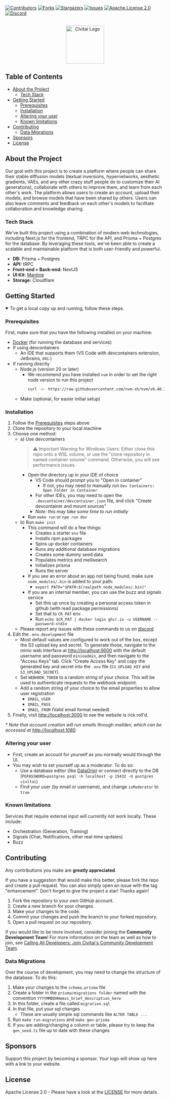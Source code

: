 [![Contributors][contributors-shield]][contributors-url]
[![Forks][forks-shield]][forks-url]
[![Stargazers][stars-shield]][stars-url]
[![Issues][issues-shield]][issues-url]
[![Apache License 2.0][license-shield]][license-url]
[![Discord][discord-shield]][discord-url]

<br />
<div align="center">
  <a href="https://civitai.com/">
    <img src="media/logo.png" alt="Civitai Logo" width="120" height="auto">
  </a>
</div>

## Table of Contents

- [About the Project](#about-the-project)
    - [Tech Stack](#tech-stack)
- [Getting Started](#getting-started)
    - [Prerequisites](#prerequisites)
    - [Installation](#installation)
    - [Altering your user](#altering-your-user)
    - [Known limitations](#known-limitations)
- [Contributing](#contributing)
    - [Data Migrations](#data-migrations)
- [Sponsors](#sponsors)
- [License](#license)

## About the Project

Our goal with this project is to create a platform where people can share their stable diffusion models (textual inversions, hypernetworks, aesthetic
gradients, VAEs, and any other crazy stuff people do to customize their AI generations), collaborate with others to improve them, and learn from each
other's work. The platform allows users to create an account, upload their models, and browse models that have been shared by others. Users can also
leave comments and feedback on each other's models to facilitate collaboration and knowledge sharing.

### Tech Stack

We've built this project using a combination of modern web technologies, including Next.js for the frontend, TRPC for the API, and Prisma + Postgres
for the database. By leveraging these tools, we've been able to create a scalable and maintainable platform that is both user-friendly and powerful.

- **DB:** Prisma + Postgres
- **API:** tRPC
- **Front-end + Back-end:** NextJS
- **UI Kit:** [Mantine](https://mantine.dev/)
- **Storage:** Cloudflare

## Getting Started

<details open>
<summary>To get a local copy up and running, follow these steps.</summary>

### Prerequisites

First, make sure that you have the following installed on your machine:

- [Docker](https://www.docker.com/) (for running the database and services)
- If using devcontainers
    - An IDE that supports them (VS Code with devcontainers extension, Jetbrains, etc.)
- If running directly
    - Node.js (version 20 or later)
        - We recommend you have installed `nvm` in order to set the right node version to run this project
          ```sh
          curl -o- https://raw.githubusercontent.com/nvm-sh/nvm/v0.40.1/install.sh | bash
          ```
    - Make (optional, for easier initial setup)

### Installation

1. Follow the [Prerequisites](#prerequisites) steps above
2. Clone the repository to your local machine
3. Choose one method:
    - a) Use devcontainers
      > ⚠️ Important Warning for Windows Users: Either clone this repo onto a WSL volume, or use the "clone repository in named container volume"
      command. Otherwise, you will see performance issues.
        - Open the directory up in your IDE of choice
            - VS Code should prompt you to "Open in container"
                - If not, you may need to manually run `Dev Containers: Open Folder in Container`
            - For other IDEs, you may need to open the `.devcontainer/devcontainer.json` file, and click "Create devcontainer and mount sources"
            - _Note: this may take some time to run initially_
        - Run `make run` or `npm run dev`
    - b) Run `make init`
        - This command will do a few things:
            - Creates a starter `env` file
            - Installs npm packages
            - Spins up docker containers
            - Runs any additional database migrations
            - Creates some dummy seed data
            - Populates metrics and meilisearch
            - Initializes prisma
            - Runs the server
        - If you see an error about an app not being found, make sure `node_modules/.bin` is added to your path:
            - `export PATH="$PATH:$(realpath node_modules/.bin)"`
        - If you are an internal member, you can use the buzz and signals service
            - Set this up once by creating a personal access token in github (with read package permissions)
            - Set that to `CR_PAT` env
            - Run `echo $CR_PAT | docker login ghcr.io -u USERNAME --password-stdin`
    - Please report any issues with these commands to us on [discord][discord-url]
4. Edit the `.env.development` file
    - Most default values are configured to work out of the box, except the S3 upload key and secret. To generate those, navigate to
      the minio web interface at [http://localhost:9000](https://youtu.be/dQw4w9WgXcQ?feature=shared) with the default username and password `minioadmin`, and then navigate
      to the "Access Keys" tab. Click "Create Access Key" and copy the generated key and secret into the `.env` file (`S3_UPLOAD_KEY` and `S3_UPLOAD_SECRET`).
    - Set `WEBHOOK_TOKEN` to a random string of your choice. This will be used to authenticate requests to the webhook endpoint.
    - Add a random string of your choice to the email properties to allow user registration
        - `EMAIL_USER`
        - `EMAIL_PASS`
        - `EMAIL_FROM` (Valid email format needed)
5. Finally, visit [http://localhost:3000](https://youtu.be/dQw4w9WgXcQ?feature=shared) to see the website is rick roll'd.

_&ast; Note that account creation will run emails through maildev, which can be accessed at [http://localhost:1080](https://youtu.be/dQw4w9WgXcQ?feature=shared)._

### Altering your user

- First, create an account for yourself as you normally would through the UI.
- You may wish to set yourself up as a moderator. To do so:
    - Use a database editor (like [DataGrip](https://www.jetbrains.com/datagrip/)) or connect directly to the
      DB (`PGPASSWORD=postgres psql -h localhost -p 15432 -U postgres civitai`)
    - Find your user (by email or username), and change `isModerator` to `true`

### Known limitations

Services that require external input will currently not work locally. These include:

- Orchestration (Generation, Training)
- Signals (Chat, Notifications, other real-time updates)
- Buzz

</details>

## Contributing

Any contributions you make are **greatly appreciated**.

If you have a suggestion that would make this better, please fork the repo and create a pull request. You can also simply open an issue with the tag "enhancement".
Don't forget to give the project a star! Thanks again!

1. Fork the repository to your own GitHub account.
2. Create a new branch for your changes.
3. Make your changes to the code.
4. Commit your changes and push the branch to your forked repository.
5. Open a pull request on our repository.

If you would like to be more involved, consider joining the **Community Development Team**! For more information on the team as well as how to join,
see [Calling All Developers: Join Civitai's Community Development Team](https://civitai.com/articles/7782).

### Data Migrations

Over the course of development, you may need to change the structure of the database. To do this:

1. Make your changes to the `schema.prisma` file
2. Create a folder in the `prisma/migrations folder` named with the convention `YYYYMMDDHHmmss_brief_description_here`
3. In this folder, create a file called `migration.sql`
4. In that file, put your sql changes
    - These are usually simple sql commands like `ALTER TABLE ...`
5. Run `make run-migrations` and `make gen-prisma`
6. If you are adding/changing a column or table, please try to keep the `gen_seed.ts` file up to date with these changes

## Sponsors

Support this project by becoming a sponsor. Your logo will show up here with a link to your website.

## License

Apache License 2.0 - Please have a look at the [LICENSE](/LICENSE) for more details.


[contributors-shield]: https://img.shields.io/github/contributors/civitai/civitai.svg?style=for-the-badge

[contributors-url]: https://github.com/civitai/civitai/graphs/contributors

[forks-shield]: https://img.shields.io/github/forks/civitai/civitai.svg?style=for-the-badge

[forks-url]: https://github.com/civitai/civitai/network/members

[stars-shield]: https://img.shields.io/github/stars/civitai/civitai.svg?style=for-the-badge

[stars-url]: https://github.com/civitai/civitai/stargazers

[issues-shield]: https://img.shields.io/github/issues/civitai/civitai.svg?style=for-the-badge

[issues-url]: https://github.com/civitai/civitai/issues

[license-shield]: https://img.shields.io/github/license/civitai/civitai.svg?style=for-the-badge

[license-url]: https://github.com/civitai/civitai/blob/master/LICENSE

[discord-shield]: https://img.shields.io/discord/1037799583784370196?style=for-the-badge

[discord-url]: https://discord.gg/UwX5wKwm6c
